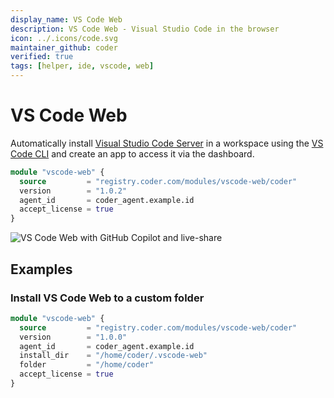 ```yaml
---
display_name: VS Code Web
description: VS Code Web - Visual Studio Code in the browser
icon: ../.icons/code.svg
maintainer_github: coder
verified: true
tags: [helper, ide, vscode, web]
---
```


# VS Code Web

Automatically install [Visual Studio Code Server](https://code.visualstudio.com/docs/remote/vscode-server) in a workspace using the [VS Code CLI](https://code.visualstudio.com/docs/editor/command-line) and create an app to access it via the dashboard.

```tf
module "vscode-web" {
  source         = "registry.coder.com/modules/vscode-web/coder"
  version        = "1.0.2"
  agent_id       = coder_agent.example.id
  accept_license = true
}
```

![VS Code Web with GitHub Copilot and live-share](../.images/vscode-web.gif)

## Examples

### Install VS Code Web to a custom folder

```tf
module "vscode-web" {
  source         = "registry.coder.com/modules/vscode-web/coder"
  version        = "1.0.0"
  agent_id       = coder_agent.example.id
  install_dir    = "/home/coder/.vscode-web"
  folder         = "/home/coder"
  accept_license = true
}
```
